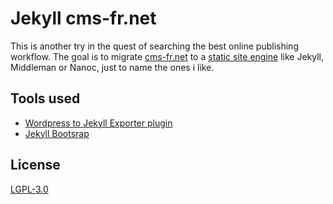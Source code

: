 # Jekyll cms-fr.net

This is another try in the quest of searching the best online publishing workflow. The goal is to migrate [cms-fr.net](http://www.cms-fr.net) to a [static site engine](http://staticsitegenerators.net/) like Jekyll, Middleman or Nanoc, just to name the ones i like.

## Tools used

* [Wordpress to Jekyll Exporter plugin](https://github.com/benbalter/wordpress-to-jekyll-exporter)
* [Jekyll Bootsrap](http://jekyllbootstrap.com/)


## License

[LGPL-3.0](http://opensource.org/licenses/LGPL-3.0)
